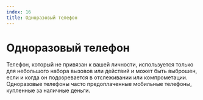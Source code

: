```yaml
---
index: 16
title: Одноразовый телефон
---
```

# Одноразовый телефон

Телефон, который не привязан к вашей личности, используется только для небольшого набора вызовов или действий и может быть выброшен, если и когда он подозревается в отслеживании или компрометации. Одноразовые телефоны часто предоплаченные мобильные телефоны, купленные за наличные деньги.